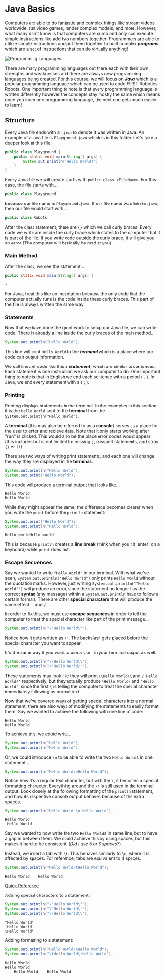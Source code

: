 # Java Basics

Computers are able to do fantastic and complex things like stream videos worldwide, run video games, render complex models, and more. However, what many don't know is that computers are dumb and only can execute simple instructions like add two numbers together. Programmers are able to utilize simple instructions and put them together to built complex ***programs*** which are a set of instructions that can do virtually anything!

![Programming Languages](/img/languages.jpg)

There are many programming languages out there each with their own strengths and weaknesses and there are always new programming languages being created. For this course, we will focus on ***Java*** which is a popular programming language which can be used to code FIRST Robotics Robots. One important thing to note is that every programming language is written differently however the concepts stay mostly the same which means once you learn one programming language, the next one gets much easier to learn!

## Structure

Every Java file ends with a `.java` to denote it was written in Java. An example of a java file is `Playground.java` which is in this folder. Let's take a deeper look at this file.

```java
public class Playground {
    public static void main(String[] args) {
        System.out.println("Hello World!");
    }
}
```

Every Java file we will create starts with `public class <FileName>`. For this case, the file starts with... 

```java 
public class Playground
```

because our file name is `Playground.java`. If our file name was `Robots.java`, then our file would start with...

```java
public class Robots
```

After the class statement, there are `{}` which we call curly braces. Every code we write are inside the curly brace which states to the computer that it is part of the file. If you write code outside the curly brace, it will give you an error (The computer will basically be mad at you).

### Main Method

After the class, we see the statement...

```java
public static void main(String[] args) {

}
```

For Java, treat this like an incantation because the only code that the computer actually runs is the code inside these curly braces. This part of the file is always written the same way.

### Statements

Now that we have done the grunt work to setup our Java file, we can write code! There is already a line inside the curly braces of the main method...

```java
System.out.println("Hello World");
```

This line will print `Hello World` to the ***terminal*** which is a place where our code can output information.

We call lines of code like this a ***statement***, which are similar to sentences. Each statement is one instruction we ask our computer to do. One important thing to note is that in English we end each sentence with a period ( **.** ). In Java, we end every statement with a ( **;** ).

### Printing

Printing displays statements in the terminal. In the examples in this section, it is the `Hello World` sent to the **terminal** from the `System.out.println("Hello World")`.

A **terminal** (this may also be referred to as a **console**) serves as a place for the user to enter and recieve data. Note that it only starts working after "run" is clicked. This would also be the place error codes would appear (this includes but is not limited to: missing `;`, misspelt statements, and stray `{}` or `()`).

There are two ways of writing print statements, and each one will change the way they are displayed in the **terminal**...

```java
System.out.println("Hello World");
System.out.print("Hello World");
```

This code will produce a terminal output that looks like...

```
Hello World
Hello World
```  

While they might appear the same, the difference becomes clearer when you write the `print` before the `println` statement:

```java
System.out.print("Hello World");
System.out.println("Hello World");

```

```
Hello worldHello world
```

This is because `println` creates a **line break** (think when you hit 'enter' on a keyboard) while `print` does not.

### Escape Sequences

Say we wanted to write `"Hello World"` in our terminal. With what we've seen, `System.out.println("Hello World")` only prints `Hello World` without the quotation marks. However, just writing `System.out.println(""Hello World"")` will produce an error, since the statement no longer has the correct **syntax** (any messages within a `System.out.println` have to follow a certain format). There are other **special characters** that will produce the same effect: `'` and `/`.

In order to fix this, we must use **escape sequences** in order to tell the computer to treat the special character like part of the print message...

```java
System.out.println("\"Hello World\"");
```
Notice how it gets written as `\"`. The backslash gets placed before the special character you want to appear.

It's the same way if you want to use a `\` or `'`in your terminal output as well. 

```java
System.out.println("\\Hello World\\");
System.out.println("/'Hello World/'");
```
These statements may look like they will print `\\Hello World\\` and `/'Hello World/'` respectively, but they actually produce `\Hello World\` and `'Hello World'`, since the first `\` is telling the computer to treat the special character immediately following as normal text.

Now that we've covered ways of getting special characters into a normal statement, there are also ways of modifying the statements to easily format them. Say we wanted to achieve the following with one line of code:

```
Hello World
Hello World
```

To achieve this, we *could* write...

```java
System.out.println("Hello World");
System.out.println("Hello World");
```

Or, we could introduce `\n` to be able to write the two `Hello World`s in one statement...

```java
System.out.println("Hello World\nHello World");
```

Notice how it's a regular text character, but with the `\`, it becomes a special formatting character. Everything around the `\n` is still used in the terminal output. Look closely at the following formatting of the `println` statement, and how its respective console output behaves because of the extra spaces.

```java
System.out.println("Hello World \n Hello World");
```

```
Hello World 
 Hello World
```

Say we wanted to now write the two `Hello World`s in same line, but to have a gap in between them. We could achieve this by using spaces, but this makes it hard to be consistent. (*Did I use 5 or 6 spaces?*)

Instead, we insert a tab with `\t`. This behaves similarly to `\n`, where it is affected by spaces. For reference, tabs are equivalent to 4 spaces.

```java
System.out.println("Hello World\tHello World");
```

```
Hello World    Hello World
```

<ins> Quick Reference </ins>

Adding special characters to a statement: 
```java
System.out.println("\"Hello World\"");
System.out.println("\'Hello World\'");
System.out.println("\\Hello World\\");
```

```
"Hello World"
'Hello World'
\Hello World\
```
Adding formatting to a statement:

```java
System.out.println("Hello World\nHello World");
System.out.println("\tHello World\tHello World");
```

```
Hello World
Hello World
    Hello World    Hello World
```
